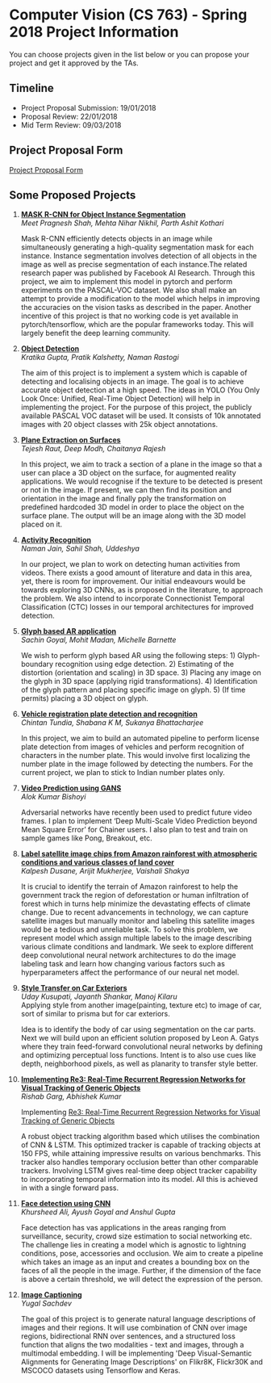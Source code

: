 <h1>Computer Vision (CS 763) - Spring 2018 Project Information</h1>
You can choose projects given in the list below or you can propose your project and get it approved by the TAs.
<h2>Timeline</h2>
<ul>
  <li>Project Proposal Submission: 19/01/2018
  <li>Proposal Review: 22/01/2018
  <li>Mid Term Review: 09/03/2018
</ul>

<h2>Project Proposal Form</h2>
<a href="https://docs.google.com/forms/d/e/1FAIpQLSfGj--GVldmIWVZFAisMirPZEE6S3a1cEYjTHsiNXm__GPpFg/viewform">Project Proposal Form</a>

<h2>Some Proposed Projects</h2>
<ol>
<li><a href=https://github.com/mehtanihar/mask-rcnn><b>MASK R-CNN for Object Instance Segmentation </b></a><br>
  <i>Meet Pragnesh Shah, Mehta Nihar Nikhil, Parth Ashit Kothari   </i><br>
  
  Mask R-CNN efficiently detects objects in an image while simultaneously generating a high-quality segmentation mask for each instance. Instance segmentation involves detection of all objects in the image as well as precise segmentation of each instance.The related research paper was published by Facebook AI Research. Through this project, we aim to implement this model in pytorch and perform experiments on the PASCAL-VOC dataset. We also shall make an attempt to provide a modification to the model which helps in improving the accuracies on the vision tasks as described in the paper. Another incentive of this project is that no working code is yet available in pytorch/tensorflow, which are the popular frameworks today. This will largely benefit the deep learning community.

<li><a href=https://github.com/pmkalshetti/object_detection><b>Object Detection</b></a> <br>
   <i> Kratika Gupta, Pratik Kalshetty, Naman Rastogi   </i><br>
  
  The aim of this project is to implement a system which is capable of detecting and localising objects in an image. The goal is to achieve accurate object detection at a high speed. The ideas in YOLO (You Only Look Once: Unified, Real-Time Object Detection) will help in implementing the project. For the purpose of this project, the publicly available PASCAL VOC dataset will be used. It consists of $10$k annotated images with $20$ object classes with $25$k object annotations.

<li><a href=https://github.com/Tejesh-Raut/Computer-Vision-Augmented-Reality><b>Plane Extraction on Surfaces</b></a> 
  <br>  <i> Tejesh Raut, Deep Modh, Chaitanya Rajesh   </i><br>   
  
  In this project, we aim to track a section of a plane in the image so that a user can place a 3D object on the surface, for augmented reality applications. We would recognise if the texture to be detected is present or not in the image. If present, we can then find its position and orientation in the image and finally pply the transformation on predefined hardcoded 3D model in order to place the object on the surface plane. The output will be an image along with the 3D model placed on it.
  
<li><a href=https://github.com/udion/pose2action><b>Activity Recognition</b></a> 
  <br>   <i>Naman Jain, Sahil Shah, Uddeshya   </i><br>

In our project, we plan to work on detecting human activities from videos. There exists a good amount of literature and data in this area, yet, there is room for improvement. Our initial endeavours would be towards exploring 3D CNNs, as is proposed in the literature, to approach the problem. We also intend to incorporate Connectionist Temporal Classification (CTC) losses in our temporal architectures for improved detection.

<li><p><a href=https://github.com/mohit-madan/glyph-AR><b>Glyph based AR application</b></a>
  <br>   <i>Sachin Goyal, Mohit Madan, Michelle Barnette  </i><br> 

We wish to perform glyph based AR using the following steps: 1) Glyph-boundary recognition using edge detection. 2) Estimating of the distortion (orientation and scaling) in 3D space. 3) Placing any image on the glyph in 3D space (applying rigid transformations). 4) Identification of the glyph pattern and placing specific image on glyph. 5) (If time permits) placing a 3D object on glyph.

<li><a href=https://github.com/bhatsukanya/Number-Plate-Detection-and-Recognition><b>Vehicle registration plate detection and recognition</b></a> 
  <br><i>Chintan Tundia, Shabana K M, Sukanya Bhattacharjee </i><br>

In this project, we aim to build an automated pipeline to perform license plate detection from images of vehicles and perform recognition of characters in the number plate. This would involve first localizing the number plate in the image followed by detecting the numbers. For the current project, we plan to stick to Indian number plates only.
                                        
<li><a href=https://github.com/alokwhitewolf/Video-frame-prediction-by-multi-scale-GAN> <b> Video Prediction using GANS </b></a> 
  <br><i>Alok Kumar Bishoyi </i><br>

Adversarial networks have recently been used to predict future video frames. I plan to implement ‘Deep Multi-Scale Video Prediction beyond Mean Square Error’ for Chainer users. I also plan to test and train on sample games like Pong, Breakout, etc.

<li> <a href=https://github.com/arijitx/Amazon-Satelite-Image-Labeling><b> Label satellite image chips from Amazon rainforest with atmospheric conditions and various classes of land cover </b></a> <br>
<i>Kalpesh Dusane, Arijit Mukherjee, Vaishali Shakya </i><br>

It is crucial to identify the terrain of Amazon rainforest to help the government track the region of deforestation or human infiltration of forest which in turns help minimize the devastating effects of climate change. Due to recent advancements in technology, we can capture satellite images but manually monitor and labeling this satellite images would be a tedious and unreliable task. To solve this problem, we represent model which assign multiple labels to the image describing various climate conditions and landmark. We seek to explore different deep convolutional neural network architectures to do the image labeling task and learn how changing various factors such as hyperparameters affect the performance of our neural net model.

<li><a href=https://github.com/Manojkilaru/CVProject><b>Style Transfer on Car Exteriors</b></a><br>
<i>Uday Kusupati, Jayanth Shankar, Manoj Kilaru </i><br>
Applying style from another image(painting, texture etc) to image of car, sort of similar to prisma but for car exteriors.
  
Idea is to identify the body of car using segmentation on the car parts. Next we will build upon an efficient solution proposed by Leon A. Gatys where they train feed-forward convolutional neural networks by defining and optimizing perceptual loss functions. Intent is to also use cues like depth, neighborhood pixels, as well as planarity to transfer style better.

<li><a href=https://github.com/AbhishekKumar16/CV_Project><b>Implementing Re3: Real-Time Recurrent Regression Networks for Visual Tracking of Generic Objects</b></a><br>
<i>Rishab Garg, Abhishek Kumar </i><br>

Implementing <a href="https://arxiv.org/abs/1705.06368">Re3: Real-Time Recurrent Regression Networks for Visual Tracking of Generic Objects</a>

A robust object tracking algorithm based which utilises the combination of CNN & LSTM. This optimized tracker is capable of tracking objects at 150 FPS, while attaining impressive results on various benchmarks. This tracker also handles temporary occlusion better than other comparable trackers. Involving LSTM gives real-time deep object tracker capability to incorporating temporal information into its model. All this is achieved in with a single forward pass.

<li><a href=https://github.com/SeeTheC/Face-Detection-using-Faster-R-CNN><b>Face detection using CNN</b></a><br>
  <i> Khursheed Ali, Ayush Goyal and Anshul Gupta
 </i> <br>  

Face detection has vas applications in the areas ranging from surveillance, 
security, crowd size estimation to social networking etc. The challenge 
lies in creating a model which is agnostic to lightning conditions, 
pose, accessories and occlusion. We aim to create a pipeline which takes 
an image as an input and creates a bounding box on the faces of all the 
people in the image. Further, if the dimension of the face is above a certain 
threshold, we will detect the expression of the person.

<li><a href=https://github.com/yudi09/pytorch-image-captioning><b>Image Captioning</b></a><br>
  <i>Yugal Sachdev</i><br>

The goal of this project is to generate natural language descriptions of images and their regions. It will use combination of CNN over image regions, bidirectional RNN over sentences, and a structured loss function that aligns the two modalities - text and images, through a multimodal embedding. I will be implementing 'Deep Visual-Semantic Alignments for Generating Image Descriptions' on Flikr8K, Flickr30K and MSCOCO datasets using Tensorflow and Keras.
</ol>
